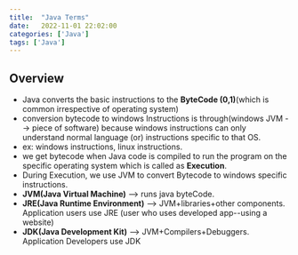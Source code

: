 ```yaml
---
title:  "Java Terms"
date:   2022-11-01 22:02:00
categories: ['Java']
tags: ['Java']
---
```


## Overview
* Java converts the basic instructions to the **ByteCode (0,1)**(which is common irrespective of operating system)
* conversion bytecode to windows Instructions is through(windows JVM --> piece of software) because windows instructions can only understand normal language (or) instructions specific to that OS.
* ex: windows instructions, linux instructions.
* we get bytecode when Java code is compiled to run the program on the specific operating system which is called as **Execution**.
* During Execution, we use JVM to convert Bytecode to windows specific instructions.
* **JVM(Java Virtual Machine)** --> runs java byteCode.
* **JRE(Java Runtime Environment)** --> JVM+libraries+other components. Application users use JRE (user who uses developed app--using a website)
* **JDK(Java Development Kit)** --> JVM+Compilers+Debuggers. Application Developers use JDK